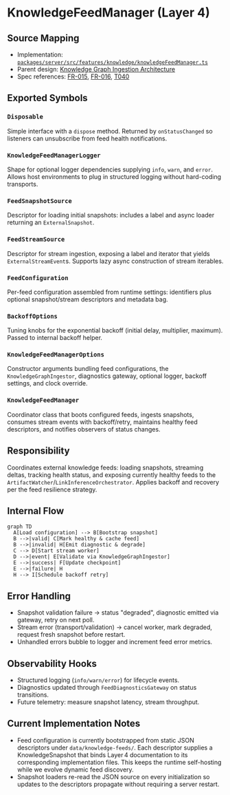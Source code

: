 # KnowledgeFeedManager (Layer 4)

## Source Mapping
- Implementation: [`packages/server/src/features/knowledge/knowledgeFeedManager.ts`](../../../packages/server/src/features/knowledge/knowledgeFeedManager.ts)
- Parent design: [Knowledge Graph Ingestion Architecture](../../layer-3/knowledge-graph-ingestion.mdmd.md)
- Spec references: [FR-015](../../../specs/001-link-aware-diagnostics/spec.md#functional-requirements), [FR-016](../../../specs/001-link-aware-diagnostics/spec.md#functional-requirements), [T040](../../../specs/001-link-aware-diagnostics/tasks.md)

## Exported Symbols

### `Disposable`
Simple interface with a `dispose` method. Returned by `onStatusChanged` so listeners can unsubscribe from feed health notifications.

### `KnowledgeFeedManagerLogger`
Shape for optional logger dependencies supplying `info`, `warn`, and `error`. Allows host environments to plug in structured logging without hard-coding transports.

### `FeedSnapshotSource`
Descriptor for loading initial snapshots: includes a label and async loader returning an `ExternalSnapshot`.

### `FeedStreamSource`
Descriptor for stream ingestion, exposing a label and iterator that yields `ExternalStreamEvent`s. Supports lazy async construction of stream iterables.

### `FeedConfiguration`
Per-feed configuration assembled from runtime settings: identifiers plus optional snapshot/stream descriptors and metadata bag.

### `BackoffOptions`
Tuning knobs for the exponential backoff (initial delay, multiplier, maximum). Passed to internal backoff helper.

### `KnowledgeFeedManagerOptions`
Constructor arguments bundling feed configurations, the `KnowledgeGraphIngestor`, diagnostics gateway, optional logger, backoff settings, and clock override.

### `KnowledgeFeedManager`
Coordinator class that boots configured feeds, ingests snapshots, consumes stream events with backoff/retry, maintains healthy feed descriptors, and notifies observers of status changes.

## Responsibility
Coordinates external knowledge feeds: loading snapshots, streaming deltas, tracking health status, and exposing currently healthy feeds to the `ArtifactWatcher`/`LinkInferenceOrchestrator`. Applies backoff and recovery per the feed resilience strategy.

## Internal Flow
```mermaid
graph TD
  A[Load configuration] --> B[Bootstrap snapshot]
  B -->|valid| C[Mark healthy & cache feed]
  B -->|invalid| H[Emit diagnostic & degrade]
  C --> D[Start stream worker]
  D -->|event| E[Validate via KnowledgeGraphIngestor]
  E -->|success| F[Update checkpoint]
  E -->|failure| H
  H --> I[Schedule backoff retry]
```

## Error Handling
- Snapshot validation failure → status "degraded", diagnostic emitted via gateway, retry on next poll.
- Stream error (transport/validation) → cancel worker, mark degraded, request fresh snapshot before restart.
- Unhandled errors bubble to logger and increment feed error metrics.

## Observability Hooks
- Structured logging (`info/warn/error`) for lifecycle events.
- Diagnostics updated through `FeedDiagnosticsGateway` on status transitions.
- Future telemetry: measure snapshot latency, stream throughput.

## Current Implementation Notes
- Feed configuration is currently bootstrapped from static JSON descriptors under `data/knowledge-feeds/`. Each descriptor supplies a KnowledgeSnapshot that binds Layer 4 documentation to its corresponding implementation files. This keeps the runtime self-hosting while we evolve dynamic feed discovery.
- Snapshot loaders re-read the JSON source on every initialization so updates to the descriptors propagate without requiring a server restart.
